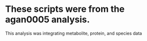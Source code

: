 # These scripts were from the agan0005 analysis.

This analysis was integrating metabolite, protein, and species data